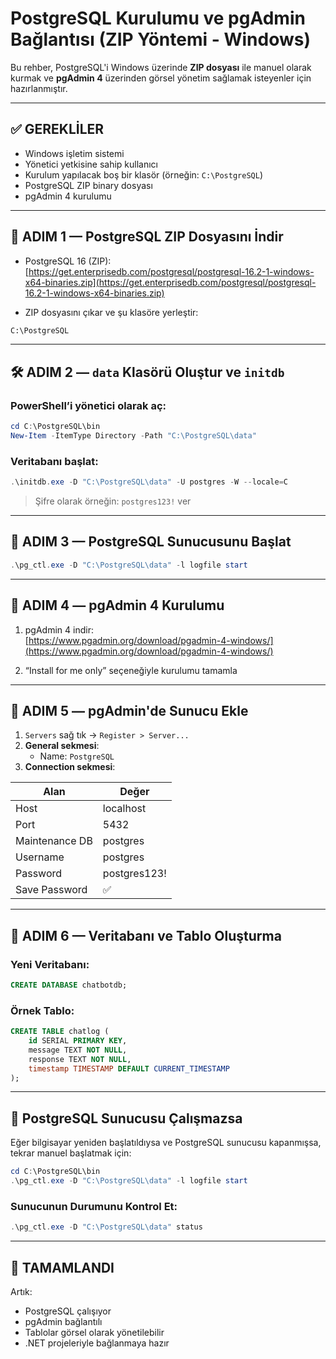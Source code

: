 # PostgreSQL Kurulumu ve pgAdmin Bağlantısı (ZIP Yöntemi - Windows)

Bu rehber, PostgreSQL'i Windows üzerinde **ZIP dosyası** ile manuel olarak kurmak ve **pgAdmin 4** üzerinden görsel yönetim sağlamak isteyenler için hazırlanmıştır.

---

## ✅ GEREKLİLER

- Windows işletim sistemi
- Yönetici yetkisine sahip kullanıcı
- Kurulum yapılacak boş bir klasör (örneğin: `C:\PostgreSQL`)
- PostgreSQL ZIP binary dosyası
- pgAdmin 4 kurulumu

---

## 🧩 ADIM 1 — PostgreSQL ZIP Dosyasını İndir

- PostgreSQL 16 (ZIP):  
  [https://get.enterprisedb.com/postgresql/postgresql-16.2-1-windows-x64-binaries.zip](https://get.enterprisedb.com/postgresql/postgresql-16.2-1-windows-x64-binaries.zip)

- ZIP dosyasını çıkar ve şu klasöre yerleştir:

```bash
C:\PostgreSQL
```

---

## 🛠️ ADIM 2 — `data` Klasörü Oluştur ve `initdb`

### PowerShell’i yönetici olarak aç:

```powershell
cd C:\PostgreSQL\bin
New-Item -ItemType Directory -Path "C:\PostgreSQL\data"
```

### Veritabanı başlat:

```powershell
.\initdb.exe -D "C:\PostgreSQL\data" -U postgres -W --locale=C
```

> Şifre olarak örneğin: `postgres123!` ver

---

## 🚀 ADIM 3 — PostgreSQL Sunucusunu Başlat

```powershell
.\pg_ctl.exe -D "C:\PostgreSQL\data" -l logfile start
```

---

## 🔌 ADIM 4 — pgAdmin 4 Kurulumu

1. pgAdmin 4 indir:  
   [https://www.pgadmin.org/download/pgadmin-4-windows/](https://www.pgadmin.org/download/pgadmin-4-windows/)

2. “Install for me only” seçeneğiyle kurulumu tamamla

---

## 🔐 ADIM 5 — pgAdmin'de Sunucu Ekle

1. `Servers` sağ tık → `Register > Server...`
2. **General sekmesi**:  
   - Name: `PostgreSQL`
3. **Connection sekmesi**:

| Alan             | Değer         |
|------------------|---------------|
| Host             | localhost     |
| Port             | 5432          |
| Maintenance DB   | postgres      |
| Username         | postgres      |
| Password         | postgres123!  |
| Save Password    | ✅             |

---

## 🧱 ADIM 6 — Veritabanı ve Tablo Oluşturma

### Yeni Veritabanı:

```sql
CREATE DATABASE chatbotdb;
```

### Örnek Tablo:

```sql
CREATE TABLE chatlog (
    id SERIAL PRIMARY KEY,
    message TEXT NOT NULL,
    response TEXT NOT NULL,
    timestamp TIMESTAMP DEFAULT CURRENT_TIMESTAMP
);
```

---

## 🔁 PostgreSQL Sunucusu Çalışmazsa

Eğer bilgisayar yeniden başlatıldıysa ve PostgreSQL sunucusu kapanmışsa, tekrar manuel başlatmak için:

```powershell
cd C:\PostgreSQL\bin
.\pg_ctl.exe -D "C:\PostgreSQL\data" -l logfile start
```

### Sunucunun Durumunu Kontrol Et:

```powershell
.\pg_ctl.exe -D "C:\PostgreSQL\data" status
```

---

## 🎉 TAMAMLANDI

Artık:

- PostgreSQL çalışıyor
- pgAdmin bağlantılı
- Tablolar görsel olarak yönetilebilir
- .NET projeleriyle bağlanmaya hazır

